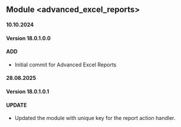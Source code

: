 ## Module <advanced_excel_reports>

#### 10.10.2024
#### Version 18.0.1.0.0
#### ADD
- Initial commit for Advanced Excel Reports

#### 28.08.2025
#### Version 18.0.1.0.1
#### UPDATE

- Updated the module with unique key for the report action handler.